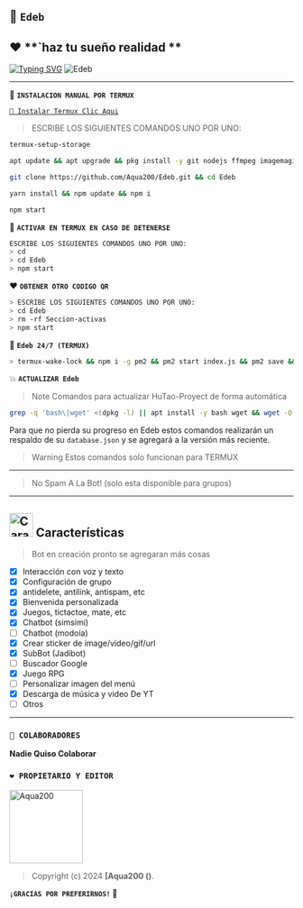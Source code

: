 

## 🌹 **`Edeb`**
## ❤️ **`haz tu sueño realidad **
[![Typing SVG](https://readme-typing-svg.demolab.com?font=Fira+Code&pause=1000&color=FF0000&lines=Bienvenid@+a+mi+repositorio;disfruta+de+Edeb🦋+❤️Aqua200🌹)](https://git.io/typing-svg)
![Edeb](https://qu.ax/yZRGs.jpg)

---

🍟 **`INSTALACION MANUAL POR TERMUX`**

[`🚩 Instalar Termux Clic Aqui`](https://www.mediafire.com/file/pqd980pnrqrz7r3/termux-app_v0.118.1+github-debug_arm64-v8a.apk/file)

> ESCRIBE LOS SIGUIENTES COMANDOS UNO POR UNO:

```bash
termux-setup-storage
```
```bash
apt update && apt upgrade && pkg install -y git nodejs ffmpeg imagemagick yarn
```
```bash
git clone https://github.com/Aqua200/Edeb.git && cd Edeb
```
```bash
yarn install && npm update && npm i
```
```bash
npm start
```

🍟 **`ACTIVAR EN TERMUX EN CASO DE DETENERSE`**
```bash
ESCRIBE LOS SIGUIENTES COMANDOS UNO POR UNO:
> cd 
> cd Edeb
> npm start
```

❤️ **`OBTENER OTRO CODIGO QR`**
```bash
> ESCRIBE LOS SIGUIENTES COMANDOS UNO POR UNO:
> cd Edeb
> rm -rf Seccion-activas
> npm start
```

🍟 **`Edeb 24/7 (TERMUX)`**
```bash
> termux-wake-lock && npm i -g pm2 && pm2 start index.js && pm2 save && pm2 logs 
```

💥 **`ACTUALIZAR Edeb`**
> Note Comandos para actualizar HuTao-Proyect de forma automática
```bash
grep -q 'bash\|wget' <(dpkg -l) || apt install -y bash wget && wget -O - https://raw.githubusercontent.com/Aqua200/Edeb/master/update.sh | bash
```
Para que no pierda su progreso en Edeb estos comandos realizarán un respaldo de su `database.json` y se agregará a la versión más reciente.

> Warning Estos comandos solo funcionan para TERMUX

----

> No Spam A La Bot! (solo esta disponible para grupos)

---

## <img src="https://i.pinimg.com/originals/73/69/6e/73696e022df7cd5cb3d999c6875361dd.gif" alt="Características" width="42" height="42"> Características

> Bot en creación pronto se agregaran más cosas 

- [x] Interacción con voz y texto
- [x] Configuración de grupo
- [x] antidelete, antilink, antispam, etc
- [x] Bienvenida personalizada
- [x] Juegos, tictactoe, mate, etc
- [x] Chatbot (simsimi)
- [ ] Chatbot (modoia)
- [x] Crear sticker de image/video/gif/url
- [x] SubBot (Jadibot)
- [ ] Buscador Google
- [x] Juego RPG
- [ ] Personalizar imagen del menú
- [x] Descarga de música y video De YT
- [ ] Otros

--- 


### **`🌹 COLABORADORES`**

**Nadie Quiso Colaborar**

### **`❤️ PROPIETARIO Y EDITOR`**
<a
href="https://github.com/Aqua200"><img src="https://github.com/Aqua200.png" width="130" height="130" alt="Aqua200"/></a>

> Copyright (c) 2024 **[Aqua200
> ()**.


**`¡GRACIAS POR PREFERIRNOS!` 🌹**
